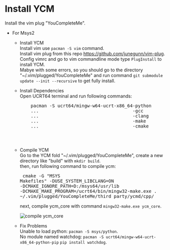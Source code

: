 # Install YCM
Install the vim plug "YouCompleteMe".
*   For Msys2
    *   Install YCM  
            Install vim use ```pacman -S vim``` command.  
            Install vim plug from this repo https://github.com/junegunn/vim-plug.   
            Config vimrc and go to vim commandline mode type ```PlugInstall``` to install YCM.  
            Mabye with some errors, so you should go to the directory "~/.vim/plugged/YouCompleteMe" and run command
            ```git submodule update --init --recursive``` to get fully install.  
            
    *   Install Dependencies  
        Open UCRT64 terminal and run following commands: 
        <pre>
            pacman -S ucrt64/mingw-w64-ucrt-x86_64-python
            ...                                   -gcc
            ...                                   -clang
            ...                                   -make
            ...                                   -cmake
        <pre>
            
    *   Compile YCM  
            Go to the YCM fold "~/.vim/plugged/YouCompleteMe", create a new directory like "build" with ```mkdir build```.  
            then, run following command to compile ycm:
            <pre>
                cmake -G "MSYS Makefiles" -DUSE_SYSTEM_LIBCLANG=ON -DCMAKE_IGNORE_PATH=D:/msys64/usr/lib 
                -DCMAKE_MAKE_PROGRAM=/ucrt64/bin/mingw32-make.exe . ~/.vim/plugged/YouCompleteMe/third_party/ycmd/cpp/
            </pre>
            next, compile ycm_core with command ```mingw32-make.exe ycm_core```.
            
        ![compile ycm_core](https://github.com/Jokia/install_YCM/blob/main/raw/msys2_1_0.png)
            
    *   Fix Problems  
        Unable to load python: ```pacman -S msys/python```.  
        No module named watchdog:
           ```pacman -S ucrt64/mingw-w64-ucrt-x86_64-python-pip```
           ```pip install watchdog```.  
